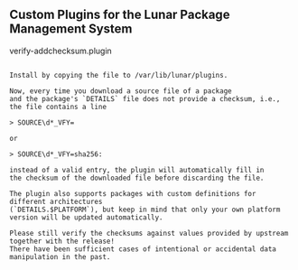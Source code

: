Custom Plugins for the Lunar Package Management System
------------------------------------------------------

verify-addchecksum.plugin
~~~~~~~~~~~~~~~~~~~~~~~~~

Install by copying the file to /var/lib/lunar/plugins.

Now, every time you download a source file of a package
and the package's `DETAILS` file does not provide a checksum, i.e.,
the file contains a line

> SOURCE\d*_VFY=

or

> SOURCE\d*_VFY=sha256:

instead of a valid entry, the plugin will automatically fill in
the checksum of the downloaded file before discarding the file.

The plugin also supports packages with custom definitions for different architectures
(`DETAILS.$PLATFORM`), but keep in mind that only your own platform version will be updated automatically.

Please still verify the checksums against values provided by upstream together with the release!
There have been sufficient cases of intentional or accidental data manipulation in the past.
